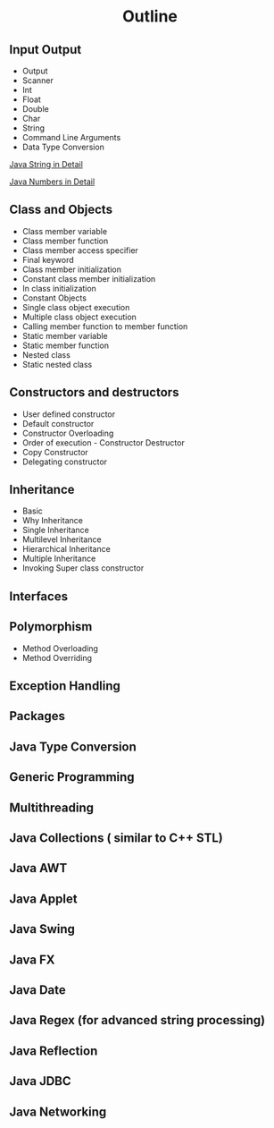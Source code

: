 <center> <h1> Outline </h1> </center>

## Input Output
* Output
* Scanner
* Int
* Float 
* Double
* Char
* String
* Command Line Arguments
* Data Type Conversion

[Java String in Detail](https://docs.oracle.com/javase/tutorial/java/data/strings.html)

[Java Numbers in Detail](https://docs.oracle.com/javase/tutorial/java/data/numbers.html)

## Class and Objects
* Class member variable
* Class member function
* Class member access specifier
* Final keyword
* Class member initialization
* Constant class member initialization
* In class initialization
* Constant Objects
* Single class object execution
* Multiple class object execution
* Calling member function to member function
* Static member variable
* Static member function
* Nested class
* Static nested class


## Constructors and destructors
* User defined constructor
* Default constructor
* Constructor Overloading
* Order of execution - Constructor Destructor
* Copy Constructor
* Delegating constructor

## Inheritance
* Basic
* Why Inheritance
* Single Inheritance
* Multilevel Inheritance
* Hierarchical Inheritance
* Multiple Inheritance
* Invoking Super class constructor


## Interfaces

## Polymorphism
* Method Overloading
* Method Overriding

## Exception Handling
## Packages
## Java Type Conversion
## Generic Programming
## Multithreading
## Java Collections ( similar to C++ STL)
## Java AWT
## Java Applet
## Java Swing
## Java FX
## Java Date
## Java Regex (for advanced string processing) 
## Java Reflection
## Java JDBC
## Java Networking
